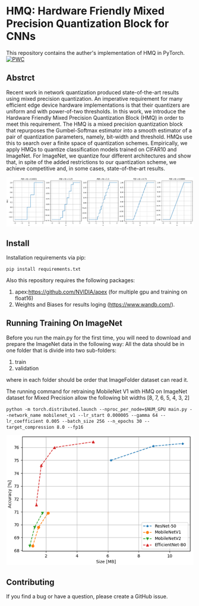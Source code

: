 # HMQ: Hardware Friendly Mixed Precision Quantization Block for CNNs
This repository contains the auther's implementation of HMQ in PyTorch. 
[![PWC](https://img.shields.io/endpoint.svg?url=https://paperswithcode.com/badge/hmq-hardware-friendly-mixed-precision/quantization-on-imagenet)](https://paperswithcode.com/sota/quantization-on-imagenet?p=hmq-hardware-friendly-mixed-precision)
## Abstrct
Recent work in network quantization produced state-of-the-art results using mixed precision quantization.
An imperative requirement for many efficient edge device hardware implementations is that their quantizers are uniform and with power-of-two thresholds.
In this work, we introduce the Hardware Friendly Mixed Precision Quantization Block (HMQ) in order to meet this requirement.
The HMQ is a mixed precision quantization block that repurposes the Gumbel-Softmax estimator into a smooth estimator of a pair of quantization parameters, namely, bit-width and threshold.
HMQs use this to search over a finite space of quantization schemes.
Empirically, we apply HMQs to quantize classification models trained on CIFAR10 and ImageNet. 
For ImageNet, we quantize four different architectures and show that, in spite of the added restrictions to our quantization scheme, we achieve competitive and, in some cases, state-of-the-art results.

![VideoBlocks](images/bit_chane_v2.png)

 
## Install
Installation requirements via pip:
```
pip install requirements.txt
```
Also this repository requires the following packages:
1. apex:https://github.com/NVIDIA/apex (for multiple gpu and training on float16)
2. Weights and Biases for results loging (https://www.wandb.com/). 

## Running Training On ImageNet
Before you run the main.py for the first time, you will need to download and prepare the ImageNet data in the following way: All the data should be in one folder that is divide into two sub-folders:

1. train
2. validation 

where in each folder should  be order that ImageFolder dataset can read it.

The running command for retraining MobileNet V1 with HMQ on ImageNet dataset for Mixed Precision allow the following bit widths [8, 7, 6, 5, 4, 3, 2] 
```
python -m torch.distributed.launch --nproc_per_node=$NUM_GPU main.py --network_name mobilenet_v1 --lr_start 0.000005 --gamma 64 --lr_coefficient 0.005 --batch_size 256 --n_epochs 30 --target_compression 8.0 --fp16
```

![VideoBlocks](images/parto_final.png) 

## Contributing
If you find a bug or have a question, please create a GitHub issue.

